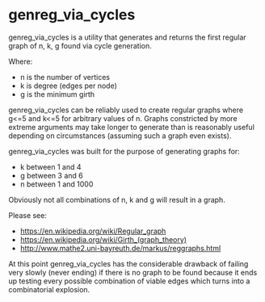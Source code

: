 # genreg_via_cycles

genreg_via_cycles is a utility that generates and returns the first regular graph of n, k, g found via cycle generation.
 
Where:
- n is the number of vertices
- k is degree (edges per node)
- g is the minimum girth

genreg_via_cycles can be reliably used to create regular graphs where g<=5 and k<=5 for arbitrary values of n. Graphs constricted by more extreme arguments may take longer to generate than is reasonably useful depending on circumstances (assuming such a graph even exists).

genreg_via_cycles was built for the purpose of generating graphs for:
- k between 1 and 4
- g between 3 and 6
- n between 1 and 1000

Obviously not all combinations of n, k and g will result in a graph.

Please see:
- https://en.wikipedia.org/wiki/Regular_graph
- https://en.wikipedia.org/wiki/Girth_(graph_theory)
- http://www.mathe2.uni-bayreuth.de/markus/reggraphs.html

At this point genreg_via_cycles has the considerable drawback of failing very slowly (never ending) if there is no graph to be found because it ends up testing every possible combination of viable edges which turns into a combinatorial explosion.
